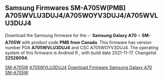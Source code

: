 <h2>Samsung Firmwares SM-A705W(PMB) A705WVLU3DUJ4/A705WOYV3DUJ4/A705WVLU3DUJ4</h2>
Download the Samsung firmware for the ✅ <strong>Samsung Galaxy A70 </strong> ⭐ <strong>SM-A705W</strong> with product code <strong>PMB</strong> <strong> from Canada</strong>. This firmware has version number PDA <strong>A705WVLU3DUJ4</strong> and CSC A705WOYV3DUJ4. The operating system of this firmware is Android R , with build date 2021-11-17. Changelist <strong>22528094</strong>.


[SM-A705W](https://samfirm.shop/samsung/model/SM-A705W)
[A705WVLU3DUJ4](https://samfirm.shop/samsung/pda/A705WVLU3DUJ4)
[Download Firmware Samsung Galaxy A70 SM-A705W](https://samfirm.shop/samsung/firmware/474764)
